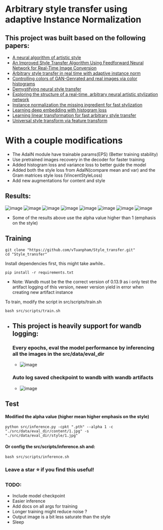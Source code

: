 # Arbitrary style transfer using adaptive Instance Normalization

## This project was built based on the following papers:

 * [ A neural algorithm of artistic style](https://arxiv.org/abs/1508.06576)
 * [ An Improved Style Transfer Algorithm Using Feedforward Neural Network for Real-Time Image Conversion](https://www.mdpi.com/2071-1050/11/20/5673)
 * [ Arbitrary style transfer in real time with adaptive instance norm](https://arxiv.org/abs/1703.06868)
 * [ Controlling colors of GAN-Genrated and real images via color histograms](https://arxiv.org/abs/2011.11731)
 * [ Demystifying neural style transfer](https://arxiv.org/abs/1701.01036)
 * [ Exploring the structure of a real-time, arbitrary neural artistic stylization network](https://arxiv.org/abs/1705.06830)
 * [ Instance normalization the missing ingredient for fast stylization](https://arxiv.org/abs/1607.08022)
 * [ Learning deep embedding with histogram loss](https://arxiv.org/abs/1611.00822)
 * [ Learning linear transformation for fast arbitrary style transfer](https://arxiv.org/abs/1808.04537)
 * [ Universal style transform via feature transform](https://arxiv.org/abs/1705.08086)

# With a couple modifications
  * The AdaIN module have trainable params(EPS) (Better training stability)
  * Use pretrained images recovery in the decoder for faster training
  * Added histogram loss and variance loss to better guide the model
  * Added both the style loss from AdaIN(compare mean and var) and the Gram matrices style loss (VincentStyleLoss) 
  * Add new augmentations for content and style

## Results:
  ![image](https://github.com/vTuanpham/Style_transfer/assets/82665400/16e47a49-6d44-448c-92a7-5ddd81c51b85)
  ![image](https://github.com/vTuanpham/Style_transfer/assets/82665400/cdfbb246-572a-4cb4-8629-47fc87deaa8b)
  ![image](https://github.com/vTuanpham/Style_transfer/assets/82665400/be3aef53-6ff2-42cd-8ff7-1e00c3dedabf)
  ![image](https://github.com/vTuanpham/Style_transfer/assets/82665400/94db9f2c-d569-4890-9b4b-cf574e399f6e)
  ![image](https://github.com/vTuanpham/Style_transfer/assets/82665400/5cccd992-abe5-480b-9981-fc4f8aaee884)
  ![image](https://github.com/vTuanpham/Style_transfer/assets/82665400/16e6929a-860c-4038-8df0-924a98331cc7)
  ![image](https://github.com/vTuanpham/Style_transfer/assets/82665400/ebc3b5e4-9b27-4e78-b0cf-261562fb764b)
  ![image](https://github.com/vTuanpham/Style_transfer/assets/82665400/26ff5fe9-1ef8-4b7c-bc08-0fc0302bca9e)

  - Some of the results above use the alpha value higher than 1 (emphasis on the style)


## Training
  ```
  git clone "https://github.com/vTuanpham/Style_transfer.git"
  cd "Style_transfer"
  ```
  Install dependencies first, this might take awhile..
  ```
  pip install -r requirements.txt
  ```
  * Note: Wandb must be the the correct version of 0.13.9 as i only test the artifact logging of this version,
    newer version yield in error when creating new artifact instance
    
  To train, modify the script in src/scripts/train.sh 
  ```
  bash src/scripts/train.sh 
  ```

  * ## This project is heavily support for wandb logging:
    ### Every epochs, eval the model performance by inferencing all the images in the src/data/eval_dir   
    * ![image](https://github.com/vTuanpham/Style_transfer/assets/82665400/051c1ed1-2402-4b70-84dd-aab9711afb39)
    ### Auto log saved checkpoint to wandb with wandb artifacts
    * ![image](https://github.com/vTuanpham/Style_transfer/assets/82665400/a3838187-fb5a-4983-bce7-6ee8a23f5603)


## Test

  #### Modified the alpha value (higher mean higher emphasis on the style)
  ```
  python src/inference.py -cpkt ".pth" --alpha 1 -c "./src/data/eval_dir/content/1.jpg" -s "./src/data/eval_dir/style/1.jpg"  
  ```
  #### Or config the src/scripts/inference.sh and:
  ```
  bash src/scripts/inference.sh
  ```

### Leave a star ⭐ if you find this useful!


### TODO:
  * Include model checkpoint
  * Easier inference
  * Add docs on all args for training
  * Longer training might reduce noise ?
  * Output image is a bit less saturate than the style
  * Sleep
   




